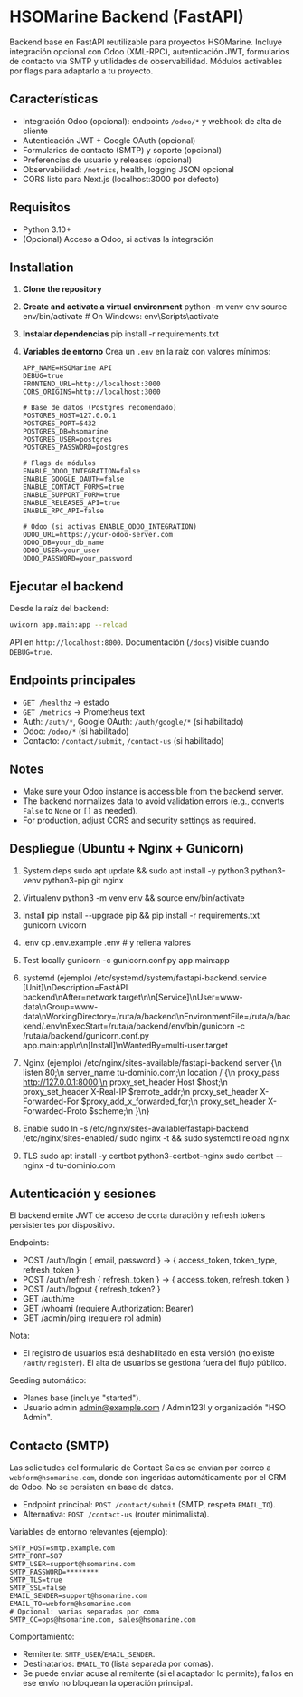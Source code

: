 # HSOMarine Backend (FastAPI)

Backend base en FastAPI reutilizable para proyectos HSOMarine. Incluye integración opcional con Odoo (XML-RPC), autenticación JWT, formularios de contacto vía SMTP y utilidades de observabilidad. Módulos activables por flags para adaptarlo a tu proyecto.

## Características
- Integración Odoo (opcional): endpoints `/odoo/*` y webhook de alta de cliente
- Autenticación JWT + Google OAuth (opcional)
- Formularios de contacto (SMTP) y soporte (opcional)
- Preferencias de usuario y releases (opcional)
- Observabilidad: `/metrics`, health, logging JSON opcional
- CORS listo para Next.js (localhost:3000 por defecto)

## Requisitos
- Python 3.10+
- (Opcional) Acceso a Odoo, si activas la integración

## Installation

1. **Clone the repository**

2. **Create and activate a virtual environment**
   python -m venv env
   source env/bin/activate  # On Windows: env\Scripts\activate


3. **Instalar dependencias**
   pip install -r requirements.txt
 

4. **Variables de entorno**
   Crea un `.env` en la raíz con valores mínimos:
   ```env
   APP_NAME=HSOMarine API
   DEBUG=true
   FRONTEND_URL=http://localhost:3000
   CORS_ORIGINS=http://localhost:3000
   
   # Base de datos (Postgres recomendado)
   POSTGRES_HOST=127.0.0.1
   POSTGRES_PORT=5432
   POSTGRES_DB=hsomarine
   POSTGRES_USER=postgres
   POSTGRES_PASSWORD=postgres
   
   # Flags de módulos
   ENABLE_ODOO_INTEGRATION=false
   ENABLE_GOOGLE_OAUTH=false
   ENABLE_CONTACT_FORMS=true
   ENABLE_SUPPORT_FORM=true
   ENABLE_RELEASES_API=true
   ENABLE_RPC_API=false
   
   # Odoo (si activas ENABLE_ODOO_INTEGRATION)
   ODOO_URL=https://your-odoo-server.com
   ODOO_DB=your_db_name
   ODOO_USER=your_user
   ODOO_PASSWORD=your_password
   ```

## Ejecutar el backend

Desde la raíz del backend:

```bash
uvicorn app.main:app --reload
```

API en `http://localhost:8000`. Documentación (`/docs`) visible cuando `DEBUG=true`.

## Endpoints principales

- `GET /healthz` → estado
- `GET /metrics` → Prometheus text
- Auth: `/auth/*`, Google OAuth: `/auth/google/*` (si habilitado)
- Odoo: `/odoo/*` (si habilitado)
- Contacto: `/contact/submit`, `/contact-us` (si habilitado)

## Notes
- Make sure your Odoo instance is accessible from the backend server.
- The backend normalizes data to avoid validation errors (e.g., converts `False` to `None` or `[]` as needed).
- For production, adjust CORS and security settings as required.

## Despliegue (Ubuntu + Nginx + Gunicorn)

1. System deps
   sudo apt update && sudo apt install -y python3 python3-venv python3-pip git nginx

2. Virtualenv
   python3 -m venv env && source env/bin/activate

3. Install
   pip install --upgrade pip && pip install -r requirements.txt gunicorn uvicorn

4. .env
   cp .env.example .env  # y rellena valores

5. Test locally
   gunicorn -c gunicorn.conf.py app.main:app

6. systemd (ejemplo)
   /etc/systemd/system/fastapi-backend.service
   [Unit]\nDescription=FastAPI backend\nAfter=network.target\n\n[Service]\nUser=www-data\nGroup=www-data\nWorkingDirectory=/ruta/a/backend\nEnvironmentFile=/ruta/a/backend/.env\nExecStart=/ruta/a/backend/env/bin/gunicorn -c /ruta/a/backend/gunicorn.conf.py app.main:app\n\n[Install]\nWantedBy=multi-user.target

7. Nginx (ejemplo)
   /etc/nginx/sites-available/fastapi-backend
   server {\n  listen 80;\n  server_name tu-dominio.com;\n  location / {\n    proxy_pass http://127.0.0.1:8000;\n    proxy_set_header Host $host;\n    proxy_set_header X-Real-IP $remote_addr;\n    proxy_set_header X-Forwarded-For $proxy_add_x_forwarded_for;\n    proxy_set_header X-Forwarded-Proto $scheme;\n  }\n}

8. Enable
   sudo ln -s /etc/nginx/sites-available/fastapi-backend /etc/nginx/sites-enabled/
   sudo nginx -t && sudo systemctl reload nginx

9. TLS
   sudo apt install -y certbot python3-certbot-nginx
   sudo certbot --nginx -d tu-dominio.com

## Autenticación y sesiones

El backend emite JWT de acceso de corta duración y refresh tokens persistentes por dispositivo.

Endpoints:
- POST /auth/login { email, password } -> { access_token, token_type, refresh_token }
- POST /auth/refresh { refresh_token } -> { access_token, refresh_token }
- POST /auth/logout { refresh_token? }
- GET /auth/me
- GET /whoami (requiere Authorization: Bearer)
- GET /admin/ping (requiere rol admin)

Nota:
- El registro de usuarios está deshabilitado en esta versión (no existe `/auth/register`). El alta de usuarios se gestiona fuera del flujo público.

Seeding automático:
- Planes base (incluye "started").
- Usuario admin admin@example.com / Admin123! y organización "HSO Admin".

## Contacto (SMTP)

Las solicitudes del formulario de Contact Sales se envían por correo a `webform@hsomarine.com`, donde son ingeridas automáticamente por el CRM de Odoo. No se persisten en base de datos.

- Endpoint principal: `POST /contact/submit` (SMTP, respeta `EMAIL_TO`).
- Alternativa: `POST /contact-us` (router minimalista).

Variables de entorno relevantes (ejemplo):

```
SMTP_HOST=smtp.example.com
SMTP_PORT=587
SMTP_USER=support@hsomarine.com
SMTP_PASSWORD=********
SMTP_TLS=true
SMTP_SSL=false
EMAIL_SENDER=support@hsomarine.com
EMAIL_TO=webform@hsomarine.com
# Opcional: varias separadas por coma
SMTP_CC=ops@hsomarine.com, sales@hsomarine.com
```

Comportamiento:
- Remitente: `SMTP_USER`/`EMAIL_SENDER`.
- Destinatarios: `EMAIL_TO` (lista separada por comas).
- Se puede enviar acuse al remitente (si el adaptador lo permite); fallos en ese envío no bloquean la operación principal.